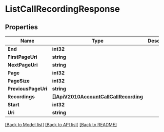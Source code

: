 # ListCallRecordingResponse

## Properties
Name | Type | Description | Notes
------------ | ------------- | ------------- | -------------
**End** | **int32** |  |[optional] 
**FirstPageUri** | **string** |  |[optional] 
**NextPageUri** | **string** |  |[optional] 
**Page** | **int32** |  |[optional] 
**PageSize** | **int32** |  |[optional] 
**PreviousPageUri** | **string** |  |[optional] 
**Recordings** | [**[]ApiV2010AccountCallCallRecording**](api.v2010.account.call.call_recording.md) |  |[optional] 
**Start** | **int32** |  |[optional] 
**Uri** | **string** |  |[optional] 

[[Back to Model list]](../README.md#documentation-for-models) [[Back to API list]](../README.md#documentation-for-api-endpoints) [[Back to README]](../README.md)


